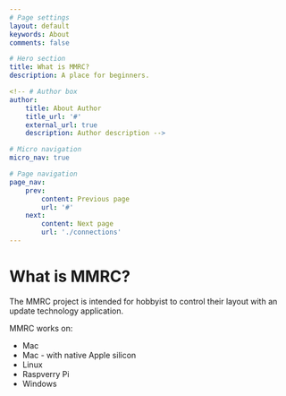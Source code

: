 ```yaml
---
# Page settings
layout: default
keywords: About
comments: false

# Hero section
title: What is MMRC?
description: A place for beginners.

<!-- # Author box
author:
    title: About Author
    title_url: '#'
    external_url: true
    description: Author description -->

# Micro navigation
micro_nav: true

# Page navigation
page_nav:
    prev:
        content: Previous page
        url: '#'
    next:
        content: Next page
        url: './connections'
---
```

# What is MMRC?
The MMRC project is intended for hobbyist to control their layout with an update technology application. 

MMRC works on:

- Mac
- Mac - with native Apple silicon
- Linux
- Raspverry Pi
- Windows
